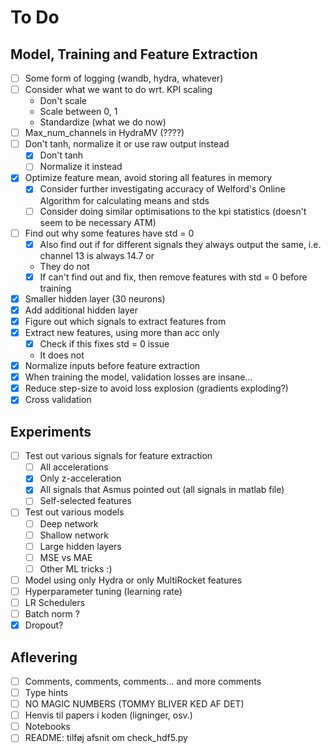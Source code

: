 # To Do

## Model, Training and Feature Extraction
- [ ] Some form of logging (wandb, hydra, whatever)
- [ ] Consider what we want to do wrt. KPI scaling
  - Don't scale
  - Scale between 0, 1
  - Standardize (what we do now)
- [ ] Max_num_channels in HydraMV (????)
- [ ] Don't tanh, normalize it or use raw output instead
  - [X] Don't tanh
  - [ ] Normalize it instead
- [X] Optimize feature mean, avoid storing all features in memory
  - [X] Consider further investigating accuracy of Welford's Online Algorithm for calculating means and stds 
  - [ ] Consider doing similar optimisations to the kpi statistics (doesn't seem to be necessary ATM)
- [ ] Find out why some features have std = 0
  - [x] Also find out if for different signals they always output the same, i.e. channel 13 is always 14.7 or 
  - They do not
  - [X] If can't find out and fix, then remove features with std = 0 before training
- [X] Smaller hidden layer (30 neurons)
- [X] Add additional hidden layer
- [X] Figure out which signals to extract features from
- [X] Extract new features, using more than acc only
  - [x] Check if this fixes std = 0 issue
  - It does not
- [X] Normalize inputs before feature extraction
- [X] When training the model, validation losses are insane...
- [X] Reduce step-size to avoid loss explosion (gradients exploding?)
- [X] Cross validation

## Experiments
- [ ] Test out various signals for feature extraction
  - [ ] All accelerations
  - [X] Only z-acceleration
  - [X] All signals that Asmus pointed out (all signals in matlab file)
  - [ ] Self-selected features
- [ ] Test out various models
  - [ ] Deep network
  - [ ] Shallow network
  - [ ] Large hidden layers
  - [ ] MSE vs MAE
  - [ ] Other ML tricks :)
- [ ] Model using only Hydra or only MultiRocket features
- [ ] Hyperparameter tuning (learning rate)
- [ ] LR Schedulers
- [ ] Batch norm ?
- [X] Dropout?

## Aflevering
- [ ] Comments, comments, comments... and more comments
- [ ] Type hints
- [ ] NO MAGIC NUMBERS (TOMMY BLIVER KED AF DET)
- [ ] Henvis til papers i koden (ligninger, osv.)
- [ ] Notebooks
- [ ] README: tilføj afsnit om check_hdf5.py
